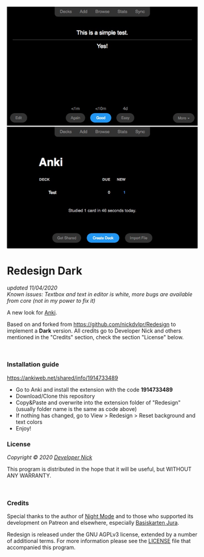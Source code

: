 ![Picture1](/screenshots/card.jpg)
![Picture2](/screenshots/main.jpg)

# Redesign Dark
_updated 11/04/2020_  
_Known issues: Textbox and text in editor is white, more bugs are available from core (not in my power to fix it)_  
  
A new look for [Anki](https://apps.ankiweb.net/).

Based on and forked from https://github.com/nickdvlpr/Redesign to implement a **Dark** version. All credits go to Developer Nick and others mentioned in the "Credits" section, check the section "License" below.

<br>

### Installation guide

https://ankiweb.net/shared/info/1914733489
- Go to Anki and install the extension with the code __1914733489__
- Download/Clone this repository
- Copy&Paste and overwrite into the extension folder of "Redesign" (usually folder name is the same as code above)
- If nothing has changed, go to View > Redesign > Reset background and text colors
- Enjoy!

### License

*Copyright © 2020 [Developer Nick](https://twitter.com/nickdvlpr)*

This program is distributed in the hope that it will be useful, but WITHOUT ANY WARRANTY.

<br>

### Credits

Special thanks to the author of [Night Mode](https://ankiweb.net/shared/info/1496166067) and to those who supported its development on Patreon and elsewhere, especially [Basiskarten Jura](https://www.basiskarten.de/).

Redesign is released under the GNU AGPLv3 license, extended by a number of additional terms. For more information please see the [LICENSE](https://github.com/nickdvlpr/Redesign/blob/master/LICENSE) file that accompanied this program.

